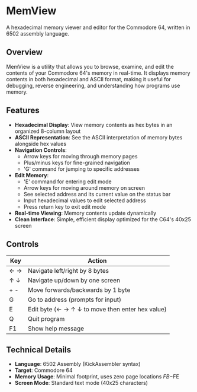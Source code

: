 # MemView

A hexadecimal memory viewer and editor for the Commodore 64, written in 6502 assembly language.

## Overview

MemView is a utility that allows you to browse, examine, and edit the contents of your Commodore 64's memory in real-time. It displays memory contents in both hexadecimal and ASCII format, making it useful for debugging, reverse engineering, and understanding how programs use memory.

## Features

- **Hexadecimal Display**: View memory contents as hex bytes in an organized 8-column layout
- **ASCII Representation**: See the ASCII interpretation of memory bytes alongside hex values
- **Navigation Controls**: 
  - Arrow keys for moving through memory pages
  - Plus/minus keys for fine-grained navigation
  - 'G' command for jumping to specific addresses
- **Edit Memory**:
  - 'E' command for entering edit mode
  - Arrow keys for moving around memory on screen
  - See selected address and its current value on the status bar
  - Input hexadecimal values to edit selected address
  - Press return key to exit edit mode
- **Real-time Viewing**: Memory contents update dynamically
- **Clean Interface**: Simple, efficient display optimized for the C64's 40x25 screen

## Controls

| Key | Action |
|-----|--------|
| ← → | Navigate left/right by 8 bytes |
| ↑ ↓ | Navigate up/down by one screen |
| + - | Move forwards/backwards by 1 byte |
| G | Go to address (prompts for input) |
| E | Edit byte (← → ↑ ↓ to move then enter hex value) |
| Q | Quit program |
| F1 | Show help message |

## Technical Details

- **Language**: 6502 Assembly (KickAssembler syntax)
- **Target**: Commodore 64
- **Memory Usage**: Minimal footprint, uses zero page locations $FB-$FE
- **Screen Mode**: Standard text mode (40x25 characters)
